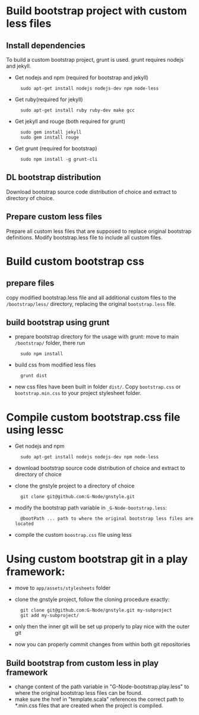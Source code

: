 Build bootstrap project with custom less files
==============================================

## Install dependencies
To build a custom bootstrap project, grunt is used. grunt requires nodejs and jekyll.

- Get nodejs and npm (required for bootstrap and jekyll)

        sudo apt-get install nodejs nodejs-dev npm node-less

- Get ruby(required for jekyll)

        sudo apt-get install ruby ruby-dev make gcc

- Get jekyll and rouge (both required for grunt)

        sudo gem install jekyll
        sudo gem install rouge

- Get grunt (required for bootstrap)

        sudo npm install -g grunt-cli


## DL bootstrap distribution
Download bootstrap source code distribution of choice and extract to directory of choice.

## Prepare custom less files
Prepare all custom less files that are supposed to replace original bootstrap definitions.
Modify bootstrap.less file to include all custom files.


# Build custom bootstrap css
## prepare files
copy modified bootstrap.less file and all additional custom files to the `/bootstrap/less/` directory,
replacing the original `bootstrap.less` file.

## build bootstrap using grunt
- prepare bootstrap directory for the usage with grunt: move to main `/bootstrap/` folder, there run

        sudo npm install

- build css from modified less files

        grunt dist

- new css files have been built in folder `dist/`. Copy `bootstrap.css` or `bootstrap.min.css` to your
project stylesheet folder.



# Compile custom bootstrap.css file using lessc
- Get nodejs and npm

        sudo apt-get install nodejs nodejs-dev npm node-less

- download bootstrap source code distribution of choice and extract to directory of choice
- clone the gnstyle project to a directory of choice

        git clone git@github.com:G-Node/gnstyle.git

- modify the bootstrap path variable in `_G-Node-bootstrap.less`:

        @bootPath ... path to where the original bootstrap less files are located

- compile the custom `boostrap.css` file using less


# Using custom bootstrap git in a play framework:
- move to `app/assets/stylesheets` folder
- clone the gnstyle project, follow the cloning procedure exactly:

        git clone git@github.com:G-Node/gnstyle.git my-subproject
        git add my-subproject/

- only then the inner git will be set up properly to play nice with the outer git
- now you can properly commit changes from within both git repositories

## Build bootstrap from custom less in play framework
- change content of the path variable in "G-Node-bootstrap.play.less" to where the original
bootstrap less files can be found.
- make sure the href in "template.scala" references the correct path to *.min.css files that are
created when the project is compiled.
